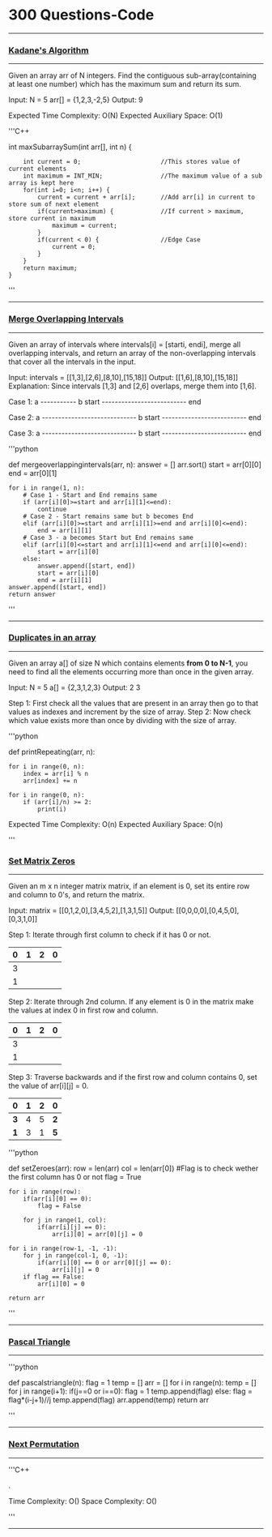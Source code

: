<!-- 
### 
---



'''C++

.

Time Complexity: O()
Space Complexity: O()

'''

---


 -->

# 300 Questions-Code
---

### [Kadane's Algorithm](https://practice.geeksforgeeks.org/problems/kadanes-algorithm/0)
---

Given an array arr of N integers. Find the contiguous sub-array(containing at least one number) which has the maximum sum and return its sum.

Input:
N = 5
arr[] = {1,2,3,-2,5}
Output:
9

Expected Time Complexity: O(N)
Expected Auxiliary Space: O(1)

'''C++

int maxSubarraySum(int arr[], int n) {
        
        int current = 0;                      //This stores value of current elements
        int maximum = INT_MIN;                //The maximum value of a sub array is kept here
        for(int i=0; i<n; i++) {
            current = current + arr[i];       //Add arr[i] in current to store sum of next element
            if(current>maximum) {             //If current > maximum, store current in maximum
                maximum = current;             
            }
            if(current < 0) {                 //Edge Case
                current = 0;
            }
        }
        return maximum;
    }

'''

---

### [Merge Overlapping Intervals](https://www.geeksforgeeks.org/merging-intervals/)
---

Given an array of intervals where intervals[i] = [starti, endi], merge all overlapping intervals, and return an array of the non-overlapping intervals that cover all the intervals in the input.

Input: intervals = [[1,3],[2,6],[8,10],[15,18]]
Output: [[1,6],[8,10],[15,18]]
Explanation: Since intervals [1,3] and [2,6] overlaps, merge them into [1,6].

Case 1:
           a ----------- b
start -------------------------- end

Case 2:
                   a ----------------------------- b
start -------------------------- end

Case 3:
a ----------------------------- b
              start -------------------------- end

'''python

def mergeoverlappingintervals(arr, n):
    answer = []
    arr.sort()
    start = arr[0][0]
    end = arr[0][1]

    for i in range(1, n):
        # Case 1 - Start and End remains same
        if (arr[i][0]>=start and arr[i][1]<=end):
            continue
        # Case 2 - Start remains same but b becomes End
        elif (arr[i][0]>=start and arr[i][1]>=end and arr[i][0]<=end):
            end = arr[i][1]
        # Case 3 - a becomes Start but End remains same
        elif (arr[i][0]<=start and arr[i][1]<=end and arr[i][0]<=end):
            start = arr[i][0]
        else:
            answer.append([start, end])
            start = arr[i][0]
            end = arr[i][1]
    answer.append([start, end])
    return answer

'''

---

### [Duplicates in an array](https://www.geeksforgeeks.org/duplicates-array-using-o1-extra-space-set-2/)
---

Given an array a[] of size N which contains elements **from 0 to N-1**, you need to find all the elements occurring more than once in the given array.

Input:
N = 5
a[] = {2,3,1,2,3}
Output: 2 3 

Step 1: First check all the values that are present in an array then go to that values as indexes and increment by the size of array.
Step 2: Now check which value exists more than once by dividing with the size of array.

'''python

def printRepeating(arr, n):
 
    for i in range(0, n):
        index = arr[i] % n
        arr[index] += n
 
    for i in range(0, n):
        if (arr[i]/n) >= 2:
            print(i)

Expected Time Complexity: O(n)
Expected Auxiliary Space: O(n)

'''

### [Set Matrix Zeros](https://leetcode.com/problems/set-matrix-zeroes/)
---

Given an m x n integer matrix matrix, if an element is 0, set its entire row and column to 0's, and return the matrix.

Input: matrix = [[0,1,2,0],[3,4,5,2],[1,3,1,5]]
Output: [[0,0,0,0],[0,4,5,0],[0,3,1,0]]

Step 1: Iterate through first column to check if it has 0 or not.

**0** | 1 | 2 | 0  
---|---|---|---
3 |   |   |   
1 |   |   |   

Step 2: Iterate through 2nd column. If any element is 0 in the matrix make the values at index 0 in first row and column.

**0** | 1 | 2 | **0**
---|---|---|---
3 |   |   |   
1 |   |   |   

Step 3: Traverse backwards and if the first row and column contains 0, set the value of arr[i][j] = 0.

**0** | **1** | **2** | **0**  
---|---|---|---
**3** | 4 | 5 | **2**  
**1** | 3 | 1 | **5**  

'''python

def setZeroes(arr):
    row = len(arr)
    col = len(arr[0])
    #Flag is to check wether the first column has 0 or not
    flag = True               

    for i in range(row):
        if(arr[i][0] == 0):
            flag = False

        for j in range(1, col): 
            if(arr[i][j] == 0):
                arr[i][0] = arr[0][j] = 0
    
    for i in range(row-1, -1, -1):
        for j in range(col-1, 0, -1):
            if(arr[i][0] == 0 or arr[0][j] == 0):
                arr[i][j] = 0
        if flag == False:
            arr[i][0] = 0

    return arr

'''

---

### [Pascal Triangle](https://leetcode.com/problems/pascals-triangle/)
---



'''python

def pascalstriangle(n):
    flag = 1
    temp = []
    arr = []
    for i in range(n):
        temp = []
        for j in range(i+1):
            if(j==0 or i==0):
                flag = 1
                temp.append(flag)
            else:
                flag = flag*(i-j+1)//j
                temp.append(flag)
        arr.append(temp)
    return arr

'''

---

### [Next Permutation](https://practice.geeksforgeeks.org/problems/next-permutation/0)
---



'''C++

.

Time Complexity: O()
Space Complexity: O()

'''

---



